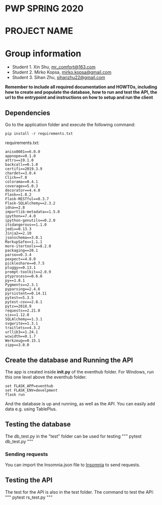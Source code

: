 # PWP SPRING 2020
# PROJECT NAME
# Group information
* Student 1. Xin Shu, mr_comfort@163.com
* Student 2. Mirko Kopsa, mirko.kopsa@gmail.com
* Student 3. Sihan Zhu, sihanzhu22@gmail.com

__Remember to include all required documentation and HOWTOs, including how to create and populate the database, how to run and test the API, the url to the entrypoint and instructions on how to setup and run the client__

## Dependencies

Go to the application folder and execute the following command:

```
pip install -r requirements.txt
```

requirements.txt:
```
aniso8601==6.0.0
appnope==0.1.0
attrs==19.1.0
backcall==0.1.0
certifi==2019.3.9
chardet==3.0.4
Click==7.0
colorama==0.4.1
coverage==5.0.3
decorator==4.4.0
Flask==1.0.2
Flask-RESTful==0.3.7
Flask-SQLAlchemy==2.3.2
idna==2.8
importlib-metadata==1.5.0
ipython==7.4.0
ipython-genutils==0.2.0
itsdangerous==1.1.0
jedi==0.13.3
Jinja2==2.10
jsonschema==3.0.1
MarkupSafe==1.1.1
more-itertools==8.2.0
packaging==20.1
parso==0.3.4
pexpect==4.8.0
pickleshare==0.7.5
pluggy==0.13.1
prompt-toolkit==2.0.9
ptyprocess==0.6.0
py==1.8.1
Pygments==2.3.1
pyparsing==2.4.6
pyrsistent==0.14.11
pytest==5.3.5
pytest-cov==2.8.1
pytz==2018.9
requests==2.21.0
six==1.12.0
SQLAlchemy==1.3.1
svgwrite==1.3.1
traitlets==4.3.2
urllib3==1.24.1
wcwidth==0.1.7
Werkzeug==0.15.1
zipp==3.0.0
```

## Create the database and Running the API
The app is created inside __init.py__ of the eventhub folder.
For Windows, run this one level above the eventhub folder.
```
set FLASK_APP=eventhub
set FLASK_ENV=develpment
flask run
```
And the database is up and running, as well as the API. You can easily add data e.g. using TablePlus.

## Testing the database
The db_test.py in the "test" folder can be used for testing
"""
pytest db_test.py
"""

### Sending requests

You can import the Insomnia.json file to [Insomnia](https://insomnia.rest) to send requests.

## Testing the API
The test for the API is also in the test folder. 
The command to test the API:
"""
pytest rs_test.py
"""
